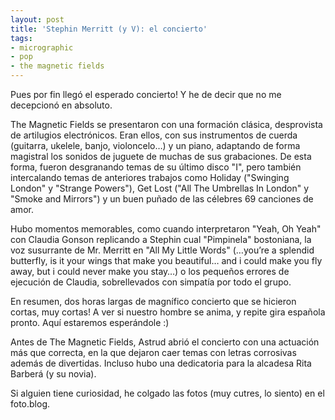 ```yaml
---
layout: post
title: 'Stephin Merritt (y V): el concierto'
tags:
- micrographic
- pop
- the magnetic fields
---
```

Pues por fin llegó el esperado concierto! Y he de decir que no me decepcionó en absoluto.

The Magnetic Fields se presentaron con una formación clásica, desprovista de artilugios electrónicos. Eran ellos, con sus instrumentos de cuerda (guitarra, ukelele, banjo, violoncelo…) y un piano, adaptando de forma magistral los sonidos de juguete de muchas de sus grabaciones. De esta forma, fueron desgranando temas de su último disco "I", pero también intercalando temas de anteriores trabajos como Holiday ("Swinging London" y "Strange Powers"), Get Lost ("All The Umbrellas In London" y "Smoke and Mirrors") y un buen puñado de las célebres 69 canciones de amor.

Hubo momentos memorables, como cuando interpretaron "Yeah, Oh Yeah" con Claudia Gonson replicando a Stephin cual "Pimpinela" bostoniana, la voz susurrante de Mr. Merritt en "All My Little Words" (…you’re a splendid butterfly, is it your wings that make you beautiful… and i could make you fly away, but i could never make you stay…) o los pequeños errores de ejecución de Claudia, sobrellevados con simpatía por todo el grupo.

En resumen, dos horas largas de magnífico concierto que se hicieron cortas, muy cortas! A ver si nuestro hombre se anima, y repite gira española pronto. Aquí estaremos esperándole :)

Antes de The Magnetic Fields, Astrud abrió el concierto con una actuación más que correcta, en la que dejaron caer temas con letras corrosivas además de divertidas. Incluso hubo una dedicatoria para la alcadesa Rita Barberá (y su novia).

Si alguien tiene curiosidad, he colgado las fotos (muy cutres, lo siento) en el foto.blog.
